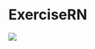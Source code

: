 # ExerciseRN

<img src="https://github.com/krunal93/ExerciseRN/blob/master/imagesliderandroid.webm">
